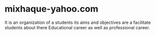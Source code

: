 # mixhaque-yahoo.com
It is an organization  of a students its aims and objectives are a facilitate students about there Educational career as well as professional career. 
